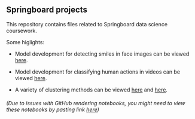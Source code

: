 ## Springboard projects
This repository contains files related to Springboard data science coursework.

Some higlights:

  * Model development for detecting smiles in face images can be viewed [here](https://github.com/adriatic13/springboard/tree/master/dsct_capstone1).

  * Model development for classifying human actions in videos can be viewed [here](https://github.com/adriatic13/springboard/tree/master/dsct_capstone2).

  * A variety of clustering methods can be viewed [here](https://github.com/adriatic13/springboard/blob/master/cluster_exercise/Adrian_Marinovich_Clustering181101.ipynb) and [here](https://github.com/adriatic13/springboard/blob/master/eda_exercise/Adrian_Marinovich_inferential_statistics_exercise_3_181010.ipynb).
  
###### (Due to issues with GitHub rendering notebooks, you might need to view these notebooks by pasting link [here](https://nbviewer.jupyter.org/))
